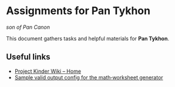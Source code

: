 # Assignments for Pan Tykhon

*son of Pan Canon*

This document gathers tasks and helpful materials for **Pan Tykhon**.

## Useful links

* [Project Kinder Wiki – Home](https://github.com/PhantomDraft/kinder.github.io/wiki)
* [Sample valid output config for the math‑worksheet generator](https://github.com/PhantomDraft/kinder.github.io/wiki/Script-for-Generating-a-Configuration-File-for-Math-Worksheets#%D0%BF%D1%80%D0%B8%D0%BC%D0%B5%D1%80-%D0%BA%D0%BE%D1%80%D1%80%D0%B5%D0%BA%D1%82%D0%BD%D0%BE%D0%B3%D0%BE-%D0%B2%D1%8B%D1%85%D0%BE%D0%B4%D0%BD%D0%BE%D0%B3%D0%BE-%D0%BA%D0%BE%D0%BD%D1%84%D0%B8%D0%B3%D0%B0)